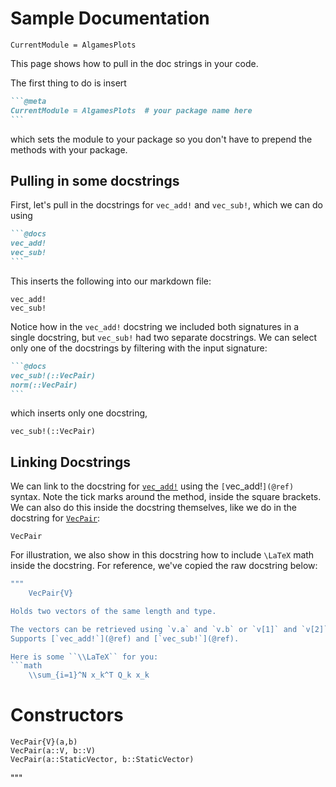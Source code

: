 # Sample Documentation
```@meta
CurrentModule = AlgamesPlots
```

This page shows how to pull in the doc strings in your code.

The first thing to do is insert
````markdown
```@meta
CurrentModule = AlgamesPlots  # your package name here
```
````

which sets the module to your package so you don't have to prepend the methods with your
package.

## Pulling in some docstrings
First, let's pull in the docstrings for `vec_add!` and `vec_sub!`, which we can do using
````markdown
```@docs
vec_add!
vec_sub!
```
````

This inserts the following into our markdown file:

```@docs
vec_add!
vec_sub!
```

Notice how in the `vec_add!` docstring we included both signatures in a single docstring,
but `vec_sub!` had two separate docstrings. We can select only one of the docstrings by
filtering with the input signature:
````markdown
```@docs
vec_sub!(::VecPair)
norm(::VecPair)
```
````

which inserts only one docstring,
```@docs
vec_sub!(::VecPair)
```

## Linking Docstrings
We can link to the docstring for [`vec_add!`](@ref) using the `[`vec_add!`](@ref)` syntax.
Note the tick marks around the method, inside the square brackets. We can also do this
inside the docstring themselves, like we do in the docstring for [`VecPair`](@ref):

```@docs
VecPair
```

For illustration, we also show in this docstring how to include ``\LaTeX`` math inside the
docstring. For reference, we've copied the raw docstring below:

```julia
"""
    VecPair{V}

Holds two vectors of the same length and type.

The vectors can be retrieved using `v.a` and `v.b` or `v[1]` and `v[2]`.
Supports [`vec_add!`](@ref) and [`vec_sub!`](@ref).

Here is some ``\\LaTeX`` for you:
```math
    \\sum_{i=1}^N x_k^T Q_k x_k
```

# Constructors
    VecPair{V}(a,b)
    VecPair(a::V, b::V)
    VecPair(a::StaticVector, b::StaticVector)

"""
```
